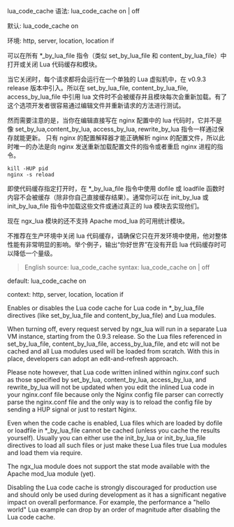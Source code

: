 lua_code_cache
语法: lua_code_cache on | off

默认: lua_code_cache on

环境: http, server, location, location if

可以在所有 *_by_lua_file 指令（类似 set_by_lua_file 和 content_by_lua_file）中打开或关闭 Lua 代码缓存和模块。

当它关闭时，每个请求都将会运行在一个单独的 Lua 虚拟机中，在 v0.9.3 release 版本中引入。所以在 set_by_lua_file, content_by_lua_file, access_by_lua_file 中引用 lua 文件时不会被缓存并且模块每次会重新加载。有了这个选项开发者很容易通过编辑文件并重新请求的方法进行测试。


然而需要注意的是，当你在编辑直接写在 nginx 配置中的 lua 代码时，它并不是像 set_by_lua,content_by_lua, access_by_lua, rewrite_by_lua 指令一样通过保存就能更新。 只有 nginx 的配置解释器才能正确解析 nginx 的配置文件，所以此时唯一的办法是向 nginx 发送重新加载配置文件的指令或者重启 nginx 进程的指令。

```shell
kill -HUP pid
nginx -s reload
```

即使代码缓存指定打开时，在 *_by_lua_file 指令中使用 dofile 或 loadfile 函数时内容不会被缓存（除非你自己直接缓存结果）。通常你可以在  init_by_lua 或 init_by_lua_file 指令中加载这些文件或通过真正的 lua 模块去实现他们。


现在 ngx_lua 模块的还不支持 Apache mod_lua 的可用统计模块。


不推荐在生产环境中关闭 lua 代码缓存，请确保它只在开发环境中使用，他对整体性能有非常明显的影响。举个例子，输出“你好世界”在没有开启 lua 代码缓存时可以降低一个量级。


> English source:
lua_code_cache
syntax: lua_code_cache on | off

default: lua_code_cache on

context: http, server, location, location if

Enables or disables the Lua code cache for Lua code in *_by_lua_file directives (like set_by_lua_file and content_by_lua_file) and Lua modules.

When turning off, every request served by ngx_lua will run in a separate Lua VM instance, starting from the 0.9.3 release. So the Lua files referenced in set_by_lua_file, content_by_lua_file, access_by_lua_file, and etc will not be cached and all Lua modules used will be loaded from scratch. With this in place, developers can adopt an edit-and-refresh approach.

Please note however, that Lua code written inlined within nginx.conf such as those specified by set_by_lua, content_by_lua, access_by_lua, and rewrite_by_lua will not be updated when you edit the inlined Lua code in your nginx.conf file because only the Nginx config file parser can correctly parse the nginx.conf file and the only way is to reload the config file by sending a HUP signal or just to restart Nginx.

Even when the code cache is enabled, Lua files which are loaded by dofile or loadfile in *_by_lua_file cannot be cached (unless you cache the results yourself). Usually you can either use the init_by_lua or init_by_lua_file directives to load all such files or just make these Lua files true Lua modules and load them via require.

The ngx_lua module does not support the stat mode available with the Apache mod_lua module (yet).

Disabling the Lua code cache is strongly discouraged for production use and should only be used during development as it has a significant negative impact on overall performance. For example, the performance a "hello world" Lua example can drop by an order of magnitude after disabling the Lua code cache.
